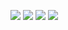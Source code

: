 <img src="https://img.shields.io/badge/-JAVA-orange"/> <img src="https://img.shields.io/badge/-Flutter(Dart)-blue"/> <img src="https://img.shields.io/badge/-Go-6AD7E5"/>
<img src="https://img.shields.io/badge/-React.js-9cf"/>

<!--
**Mccreate/mccreate** is a ✨ _special_ ✨ repository because its `README.md` (this file) appears on your GitHub profile.

Here are some ideas to get you started:

- 🔭 I’m currently working on ...
- 🌱 I’m currently learning ...
- 👯 I’m looking to collaborate on ...
- 🤔 I’m looking for help with ...
- 💬 Ask me about ...
- 📫 How to reach me: ...
- 😄 Pronouns: ...
- ⚡ Fun fact: ...
-->
